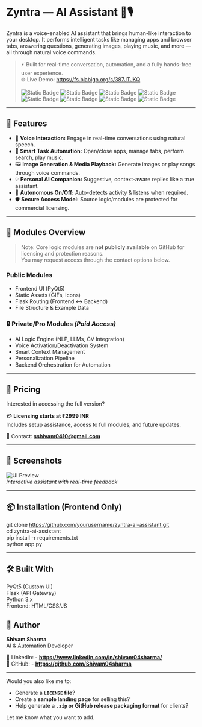 # Zyntra — AI Assistant 🤖🎙️

Zyntra is a voice-enabled AI assistant that brings human-like interaction to your desktop. It performs intelligent tasks like managing apps and browser tabs, answering questions, generating images, playing music, and more — all through natural voice commands.

> ⚡️ Built for real-time conversation, automation, and a fully hands-free user experience.
><br>
> 🌐 Live Demo: https://fs.blabigo.org/s/387JTJKQ <br>
><br>
> ![Static Badge](https://img.shields.io/badge/AI%2FML-%23412991) ![Static Badge](https://img.shields.io/badge/Natural_language_processing(NLP)-%23412991)  ![Static Badge](https://img.shields.io/badge/LLMs-%23412991)  ![Static Badge](https://img.shields.io/badge/CV2-%23412991)  ![Static Badge](https://img.shields.io/badge/Image_generation-%23412991) ![Static Badge](https://img.shields.io/badge/Multiple_APIs-%23412991)  ![Static Badge](https://img.shields.io/badge/Speech_Recognition-%23412991)  ![Static Badge](https://img.shields.io/badge/Frontend_Backend-%23412991)

---

## 🚀 Features

- 🎤 **Voice Interaction:** Engage in real-time conversations using natural speech.
- 🧠 **Smart Task Automation:** Open/close apps, manage tabs, perform search, play music.
- 🖼️ **Image Generation & Media Playback:** Generate images or play songs through voice commands.
- 💡 **Personal AI Companion:** Suggestive, context-aware replies like a true assistant.
- 🌙 **Autonomous On/Off:** Auto-detects activity & listens when required.
- 🛡️ **Secure Access Model:** Source logic/modules are protected for commercial licensing.

---

## 🧩 Modules Overview

> Note: Core logic modules are **not publicly available** on GitHub for licensing and protection reasons.  
> You may request access through the contact options below.

###  Public Modules
- Frontend UI (PyQt5)
- Static Assets (GIFs, Icons)
- Flask Routing (Frontend ↔ Backend)
- File Structure & Example Data

### 🔒 Private/Pro Modules *(Paid Access)*
- AI Logic Engine (NLP, LLMs, CV Integration)
- Voice Activation/Deactivation System
- Smart Context Management
- Personalization Pipeline
- Backend Orchestration for Automation

---

## 💼 Pricing

Interested in accessing the full version?

💳 **Licensing starts at ₹2999 INR**  
Includes setup assistance, access to full modules, and future updates.

📧 Contact: **sshivam0410@gmail.com**  

---

## 📸 Screenshots

![UI Preview](Frontend/Graphics/zyntra.gif)  
*Interactive assistant with real-time feedback*

---

## 📦 Installation (Frontend Only)  

git clone https://github.com/yourusername/zyntra-ai-assistant.git  
cd zyntra-ai-assistant  
pip install -r requirements.txt  
python app.py

---

## 🛠️ Built With  

PyQt5 (Custom UI)  
Flask (API Gateway)  
Python 3.x  
Frontend: HTML/CSS/JS

## 👤 Author  

**Shivam Sharma**  
AI & Automation Developer

🔗 LinkedIn: -  **https://www.linkedin.com/in/shivam04sharma/**  
🐙 GitHub: - **https://github.com/Shivam04sharma**


---

Would you also like me to:
- Generate a **`LICENSE` file**?
- Create a **sample landing page** for selling this?
- Help generate a **`.zip` or GitHub release packaging format** for clients?

Let me know what you want to add.


